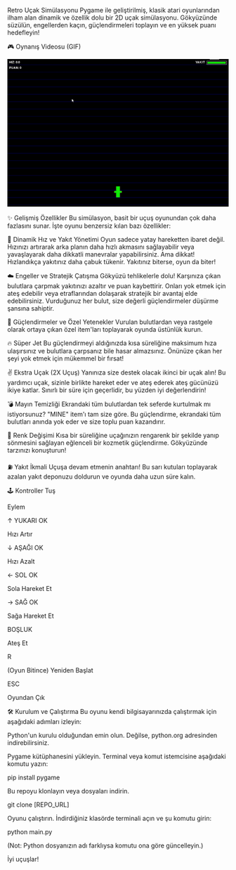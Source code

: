 Retro Uçak Simülasyonu
Pygame ile geliştirilmiş, klasik atari oyunlarından ilham alan dinamik ve özellik dolu bir 2D uçak simülasyonu. Gökyüzünde süzülün, engellerden kaçın, güçlendirmeleri toplayın ve en yüksek puanı hedefleyin!

🎮 Oynanış Videosu (GIF)

![Retro Uçak Simülasyonu Oynanış GIF'i](./oynanis.gif)


✨ Gelişmiş Özellikler
Bu simülasyon, basit bir uçuş oyunundan çok daha fazlasını sunar. İşte oyunu benzersiz kılan bazı özellikler:

🚀 Dinamik Hız ve Yakıt Yönetimi
Oyun sadece yatay hareketten ibaret değil. Hızınızı artırarak arka planın daha hızlı akmasını sağlayabilir veya yavaşlayarak daha dikkatli manevralar yapabilirsiniz. Ama dikkat! Hızlandıkça yakıtınız daha çabuk tükenir. Yakıtınız biterse, oyun da biter!

☁️ Engeller ve Stratejik Çatışma
Gökyüzü tehlikelerle dolu! Karşınıza çıkan bulutlara çarpmak yakıtınızı azaltır ve puan kaybettirir. Onları yok etmek için ateş edebilir veya etraflarından dolaşarak stratejik bir avantaj elde edebilirsiniz. Vurduğunuz her bulut, size değerli güçlendirmeler düşürme şansına sahiptir.

🎁 Güçlendirmeler ve Özel Yetenekler
Vurulan bulutlardan veya rastgele olarak ortaya çıkan özel item'ları toplayarak oyunda üstünlük kurun.

🔥 Süper Jet
Bu güçlendirmeyi aldığınızda kısa süreliğine maksimum hıza ulaşırsınız ve bulutlara çarpsanız bile hasar almazsınız. Önünüze çıkan her şeyi yok etmek için mükemmel bir fırsat!

✌️ Ekstra Uçak (2X Uçuş)
Yanınıza size destek olacak ikinci bir uçak alın! Bu yardımcı uçak, sizinle birlikte hareket eder ve ateş ederek ateş gücünüzü ikiye katlar. Sınırlı bir süre için geçerlidir, bu yüzden iyi değerlendirin!

💣 Mayın Temizliği
Ekrandaki tüm bulutlardan tek seferde kurtulmak mı istiyorsunuz? "MINE" item'ı tam size göre. Bu güçlendirme, ekrandaki tüm bulutları anında yok eder ve size toplu puan kazandırır.

🌈 Renk Değişimi
Kısa bir süreliğine uçağınızın rengarenk bir şekilde yanıp sönmesini sağlayan eğlenceli bir kozmetik güçlendirme. Gökyüzünde tarzınızı konuşturun!

⛽ Yakıt İkmali
Uçuşa devam etmenin anahtarı! Bu sarı kutuları toplayarak azalan yakıt deponuzu doldurun ve oyunda daha uzun süre kalın.

🕹️ Kontroller
Tuş

Eylem

↑ YUKARI OK

Hızı Artır

↓ AŞAĞI OK

Hızı Azalt

← SOL OK

Sola Hareket Et

→ SAĞ OK

Sağa Hareket Et

BOŞLUK

Ateş Et

R

(Oyun Bitince) Yeniden Başlat

ESC

Oyundan Çık

🛠️ Kurulum ve Çalıştırma
Bu oyunu kendi bilgisayarınızda çalıştırmak için aşağıdaki adımları izleyin:

Python'un kurulu olduğundan emin olun.
Değilse, python.org adresinden indirebilirsiniz.

Pygame kütüphanesini yükleyin.
Terminal veya komut istemcisine aşağıdaki komutu yazın:

pip install pygame





Bu repoyu klonlayın veya dosyaları indirin.

git clone [REPO_URL]





Oyunu çalıştırın.
İndirdiğiniz klasörde terminali açın ve şu komutu girin:

python main.py 





(Not: Python dosyanızın adı farklıysa komutu ona göre güncelleyin.)

İyi uçuşlar!
